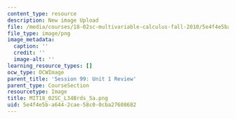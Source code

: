 ```yaml
---
content_type: resource
description: New image Upload
file: /media/courses/18-02sc-multivariable-calculus-fall-2010/5e4f4e5ba6442cae58c00cba27608682_MIT18_02SC_L34Brds_5a.png
file_type: image/png
image_metadata:
  caption: ''
  credit: ''
  image-alt: ''
learning_resource_types: []
ocw_type: OCWImage
parent_title: 'Session 99: Unit 1 Review'
parent_type: CourseSection
resourcetype: Image
title: MIT18_02SC_L34Brds_5a.png
uid: 5e4f4e5b-a644-2cae-58c0-0cba27608682
---
```

